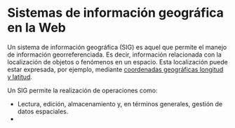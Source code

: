 # Sistemas de información geográfica en la Web
Un sistema de información geográfica (SIG) es aquel que permite el manejo de información georreferenciada. Es decir, información relacionada con la localización de objetos o fenómenos en un espacio. Esta localización puede estar expresada, por ejemplo, mediante [coordenadas geográficas longitud y latitud](https://es.wikipedia.org/wiki/Coordenadas_geogr%C3%A1ficas).

Un SIG permite la realización de operaciones como:

- Lectura, edición, almacenamiento y, en términos generales, gestión de datos espaciales.
- 
